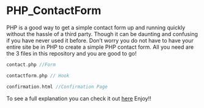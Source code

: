 # PHP_ContactForm

PHP is a good way to get a simple contact form up and running quickly without the hassle of a third party. Though it can be daunting and confusing if you have never used it before. Don’t worry you do not have to have your entire site be in PHP to create a simple PHP contact form. All you need are the 3 files in this repository and you are good to go!

```php
contact.php //Form

contactform.php // Hook

confirmation.html //Confirmation Page

```

To see a full explanation you can check it out [here](http://sofarfromperfect.ca/blog/wordpress-php/php-contact-form) 
Enjoy!!
